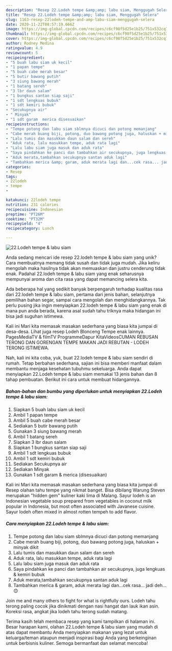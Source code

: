 ```yaml
---
description: "Resep 22.Lodeh tempe &amp;amp; labu siam, Menggugah Selera"
title: "Resep 22.Lodeh tempe &amp;amp; labu siam, Menggugah Selera"
slug: 1163-resep-22lodeh-tempe-and-amp-labu-siam-menggugah-selera
date: 2020-11-22T08:57:19.666Z
image: https://img-global.cpcdn.com/recipes/c6cf98f5d25e1b25/751x532cq70/22lodeh-tempe-labu-siam-foto-resep-utama.jpg
thumbnail: https://img-global.cpcdn.com/recipes/c6cf98f5d25e1b25/751x532cq70/22lodeh-tempe-labu-siam-foto-resep-utama.jpg
cover: https://img-global.cpcdn.com/recipes/c6cf98f5d25e1b25/751x532cq70/22lodeh-tempe-labu-siam-foto-resep-utama.jpg
author: Rodney Medina
ratingvalue: 4.9
reviewcount: 5
recipeingredient:
- "5 buah labu siam uk kecil"
- "1 papan tempe"
- "5 buah cabe merah besar"
- "5 butir bawang putih"
- "3 siung bawang merah"
- "1 batang sereh"
- "3 lbr daun salam"
- "1 bungkus santan siap saji"
- "1 sdt lengkuas bubuk"
- "1 sdt kemiri bubuk"
- "Secukupnya air"
- " Minyak"
- "1 sdt garam  merica disesuaikan"
recipeinstructions:
- "Tempe potong dan labu siam sblmnya dicuci dan potong memanjang"
- "Cabe merah buang biji, potong, duo bawang potong juga, haluskan + minyak dikit"
- "Lalu tumis dan masukkan daun salam dan sereh"
- "Aduk rata, lalu masukkan tempe, aduk rata lagi"
- "Lalu labu siam juga masuk dan aduk rata"
- "Saya pindahkan ke panci dan tambahkan air secukupnya, juga lengkuas &amp; kemiri bubuk"
- "Aduk merata,tambahkan secukupnya santan aduk lagi"
- "Tambahkan merica &amp; garam, aduk merata lagi dan...cek rasa... jadi deh...😊"
categories:
- Resep
tags:
- 22lodeh
- tempe
- 

katakunci: 22lodeh tempe  
nutrition: 231 calories
recipecuisine: Indonesian
preptime: "PT26M"
cooktime: "PT32M"
recipeyield: "4"
recipecategory: Lunch

---
```



![22.Lodeh tempe &amp; labu siam](https://img-global.cpcdn.com/recipes/c6cf98f5d25e1b25/751x532cq70/22lodeh-tempe-labu-siam-foto-resep-utama.jpg)

Anda sedang mencari ide resep 22.lodeh tempe &amp; labu siam yang unik? Cara membuatnya memang tidak susah dan tidak juga mudah. Jika keliru mengolah maka hasilnya tidak akan memuaskan dan justru cenderung tidak enak. Padahal 22.lodeh tempe &amp; labu siam yang enak seharusnya mempunyai aroma dan cita rasa yang dapat memancing selera kita.

Ada beberapa hal yang sedikit banyak berpengaruh terhadap kualitas rasa dari 22.lodeh tempe &amp; labu siam, pertama dari jenis bahan, selanjutnya pemilihan bahan segar, sampai cara mengolah dan menghidangkannya. Tak perlu pusing jika ingin menyiapkan 22.lodeh tempe &amp; labu siam yang enak di mana pun anda berada, karena asal sudah tahu triknya maka hidangan ini bisa jadi suguhan istimewa.

Kali ini Mari kita memasak masakan sederhana yang biasa kita jumpai di desa-desa. Lihat juga resep Lodeh Blonceng Tempe enak lainnya. PagesMediaTV &amp; filmTV ProgrammeDapur KitaVideosCUMAN REBUSAN TERONG DAN GORENGAN TEMPE MAKAN JADI REBUTAN - LODEH TERONG ISTIMEWA.


Nah, kali ini kita coba, yuk, buat 22.lodeh tempe &amp; labu siam sendiri di rumah. Tetap berbahan sederhana, sajian ini bisa memberi manfaat dalam membantu menjaga kesehatan tubuhmu sekeluarga. Anda dapat menyiapkan 22.Lodeh tempe &amp; labu siam memakai 13 jenis bahan dan 8 tahap pembuatan. Berikut ini cara untuk membuat hidangannya.

<!--inarticleads1-->

##### Bahan-bahan dan bumbu yang diperlukan untuk menyiapkan 22.Lodeh tempe &amp; labu siam:

1. Siapkan 5 buah labu siam uk kecil
1. Ambil 1 papan tempe
1. Ambil 5 buah cabe merah besar
1. Sediakan 5 butir bawang putih
1. Gunakan 3 siung bawang merah
1. Ambil 1 batang sereh
1. Siapkan 3 lbr daun salam
1. Siapkan 1 bungkus santan siap saji
1. Ambil 1 sdt lengkuas bubuk
1. Ambil 1 sdt kemiri bubuk
1. Sediakan Secukupnya air
1. Sediakan  Minyak
1. Gunakan 1 sdt garam &amp; merica (disesuaikan)


Kali ini Mari kita memasak masakan sederhana yang biasa kita jumpai di Resep olahan tahu tempe yang nikmat banget. Bisa dibilang Warung Steven merupakan &#34;hidden gem&#34; kuliner kaki lima di Malang. Sayur lodeh is an Indonesian vegetable soup prepared from vegetables in coconut milk popular in Indonesia, but most often associated with Javanese cuisine. Sayur lodeh often mixed in almost rotten tempeh to add flavor. 

<!--inarticleads2-->

##### Cara menyiapkan 22.Lodeh tempe &amp; labu siam:

1. Tempe potong dan labu siam sblmnya dicuci dan potong memanjang
1. Cabe merah buang biji, potong, duo bawang potong juga, haluskan + minyak dikit
1. Lalu tumis dan masukkan daun salam dan sereh
1. Aduk rata, lalu masukkan tempe, aduk rata lagi
1. Lalu labu siam juga masuk dan aduk rata
1. Saya pindahkan ke panci dan tambahkan air secukupnya, juga lengkuas &amp; kemiri bubuk
1. Aduk merata,tambahkan secukupnya santan aduk lagi
1. Tambahkan merica &amp; garam, aduk merata lagi dan...cek rasa... jadi deh...😊


Join me and many others to fight for what is rightfully ours. Lodeh tahu terong paling cocok jika dinikmati dengan nasi hangat dan lauk ikan asin. Koreksi rasa, angkat jika lodeh tahu terong sudah matang. 

Terima kasih telah membaca resep yang kami tampilkan di halaman ini. Besar harapan kami, olahan 22.Lodeh tempe &amp; labu siam yang mudah di atas dapat membantu Anda menyiapkan makanan yang lezat untuk keluarga/teman ataupun menjadi inspirasi bagi Anda yang berkeinginan untuk berbisnis kuliner. Semoga bermanfaat dan selamat mencoba!
